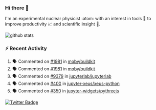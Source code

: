 ### Hi there 👋 

I'm an experimental nuclear physicist :atom: with an interest in tools :wrench: to improve productivity :chart_with_upwards_trend: and scientific insight :telescope:.

![github stats](https://github-readme-stats.vercel.app/api?username=agoose77&show_icons=true&hide_rank=true&hide_title=true&bg_color=30,e76445,904e95&text_color=efe3ec&icon_color=efe3ec)
<!--
**agoose77/agoose77** is a ✨ _special_ ✨ repository because its `README.md` (this file) appears on your GitHub profile.

Here are some ideas to get you started:

- 🔭 I’m currently working on ...
- 🌱 I’m currently learning ...
- 👯 I’m looking to collaborate on ...
- 🤔 I’m looking for help with ...
- 💬 Ask me about ...
- 📫 How to reach me: ...
- 😄 Pronouns: ...
- ⚡ Fun fact: ...
-->

### :zap: Recent Activity
<!--START_SECTION:activity-->
1. 🗣 Commented on [#1981](https://github.com/moby/buildkit/issues/1981) in [moby/buildkit](https://github.com/moby/buildkit)
2. 🗣 Commented on [#1981](https://github.com/moby/buildkit/issues/1981) in [moby/buildkit](https://github.com/moby/buildkit)
3. 🗣 Commented on [#9379](https://github.com/jupyterlab/jupyterlab/issues/9379) in [jupyterlab/jupyterlab](https://github.com/jupyterlab/jupyterlab)
4. 🗣 Commented on [#400](https://github.com/jupyter-xeus/xeus-python/issues/400) in [jupyter-xeus/xeus-python](https://github.com/jupyter-xeus/xeus-python)
5. 🗣 Commented on [#350](https://github.com/jupyter-widgets/pythreejs/issues/350) in [jupyter-widgets/pythreejs](https://github.com/jupyter-widgets/pythreejs)
<!--END_SECTION:activity-->


[![Twitter Badge](https://img.shields.io/twitter/follow/agoose77?style=flat-square&logo=Twitter&logoColor=white&color=cornflowerblue)](https://twitter.com/agoose77)
